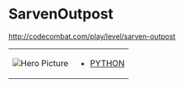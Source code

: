 # SarvenOutpost 

http://codecombat.com/play/level/sarven-outpost
<table>
<tr>
<td>

![Hero Picture](hero.png?raw=true "Hero Picture")

</td>
<td>
<ul>
<li>

[PYTHON](SarvenOutpost.py)

</li>
</td>
</tr>
<table>
